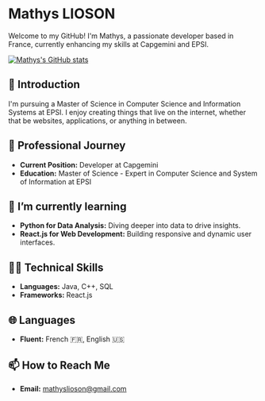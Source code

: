 # Mathys LIOSON

Welcome to my GitHub! I'm Mathys, a passionate developer based in France, currently enhancing my skills at Capgemini and EPSI.

[![Mathys's GitHub stats](https://github-readme-stats.vercel.app/api?username=Mathyslioson&show_icons=true&theme=radical)](https://github.com/anuraghazra/github-readme-stats)

## 👋 Introduction
I'm pursuing a Master of Science in Computer Science and Information Systems at EPSI. I enjoy creating things that live on the internet, whether that be websites, applications, or anything in between.

## 💼 Professional Journey
- **Current Position:** Developer at Capgemini
- **Education:** Master of Science - Expert in Computer Science and System of Information at EPSI

## 🌱 I’m currently learning
- **Python for Data Analysis:** Diving deeper into data to drive insights.
- **React.js for Web Development:** Building responsive and dynamic user interfaces.

## 👨‍💻 Technical Skills
- **Languages:** Java, C++, SQL
- **Frameworks:** React.js

## 🌐 Languages
- **Fluent:** French 🇫🇷, English 🇺🇸

## 📫 How to Reach Me
- **Email:** [mathyslioson@gmail.com](mailto:mathyslioson@gmail.com)
